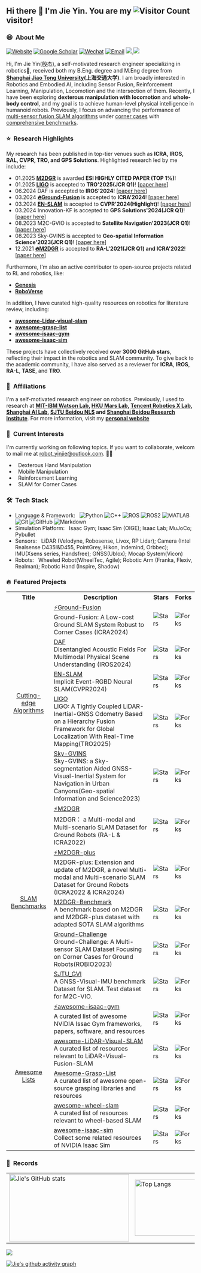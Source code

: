 

## Hi there 👋 I'm Jie Yin. You are my ![Visitor Count](https://profile-counter.glitch.me/sjtuyinjie/count.svg) visitor!

<!--
**sjtuyinjie/sjtuyinjie** is a ✨ _special_ ✨ repository because its `README.md` (this file) appears on your GitHub profile. 

Here are some ideas to get you started:

- 🔭 I’m currently working on ...
- 🌱 I’m currently learning ...
- 👯 I’m looking to collaborate on ...
- 🤔 I’m looking for help with ...
- 💬 Ask me about ...
- 📫 How to reach me: ...
- 😄 Pronouns: ...
- ⚡ Fun fact: ...
-->

<h3> 😄 &nbsp;About Me</h3>

[![Website](https://img.shields.io/badge/Website-yellow?style=flat)](https://sjtuyinjie.github.io/)
[![Google Scholar](https://img.shields.io/badge/Google%20Scholar-blue?style=flat
)](https://scholar.google.com/citations?user=Y8LVRYIAAAAJ&hl=en)
[![Wechat](https://img.shields.io/badge/Wechat-green?style=flat)](https://github.com/sjtuyinjie/sjtuyinjie/blob/main/assets/wechat.jpg)
[![Email](https://img.shields.io/badge/-Email-c14438?style=flat&logo=Gmail&logoColor=white)](mailto:robot_yinjie@outlook.com)
<a href="https://github.com/sjtuyinjie">
<img src="https://badges.strrl.dev/years/sjtuyinjie?style=flat-square&logo=github">
</a>
<a href="https://github.com/sjtuyinjie?tab=repositories">
<img src="https://badges.strrl.dev/repos/sjtuyinjie?style=flat-square&logo=github">
</a>





Hi, I'm Jie Yin(殷杰), a self-motivated research engineer specializing in robotics🤖, received both my B.Eng. degree and M.Eng degree from **[Shanghai Jiao Tong University](https://en.sjtu.edu.cn/)(上海交通大学)**. I am broadly interested in Robotics and Embodied AI, including Sensor Fusion, Reinforcement Learning, Manipulation, Locomotion and the intersection of them. Recently, I have been exploring **dexterous manipulation with locomotion** and **whole-body control**, and my goal is to achieve human-level physical intelligence in humanoid robots. Previously, I focus on advancing the performance of [multi-sensor fusion SLAM algorithms](https://github.com/SJTU-ViSYS/Sky-GVINS) under [corner cases](https://github.com/SJTU-ViSYS/Ground-Fusion) with [comprehensive benchmarks](https://github.com/SJTU-ViSYS/M2DGR).

<h3> ⭐️ &nbsp;Research Highlights</h3>

My research has been published in top-tier venues such as **ICRA, IROS, RAL, CVPR, TRO, and GPS Solutions**. Highlighted research led by me include:

- 01.2025 [**M2DGR**](https://github.com/SJTU-ViSYS/M2DGR) is awarded **ESI HIGHLY CITED PAPER (TOP 1%)**!
- 01.2025 [**LIGO**](https://github.com/Joanna-HE/LIGO.) is accepted to **TRO'2025(JCR Q1)**! [[paper here](https://ieeexplore.ieee.org/abstract/document/10842473)]
- 06.2024 DAF is accepted to **IROS'2024**! [[paper here](https://ieeexplore.ieee.org/abstract/document/10802429/)]
- 03.2024 [**🔥Ground-Fusion**](https://github.com/SJTU-ViSYS/Ground-Fusion) is accepted to **ICRA'2024**! [[paper here](https://ieeexplore.ieee.org/document/10610070/)]
- 03.2024 [**EN-SLAM**](https://github.com/DelinQu/EN-SLAM) is accepted to **CVPR'2024(Highlight)**! [[paper here](https://openaccess.thecvf.com/content/CVPR2024/html/Qu_Implicit_Event-RGBD_Neural_SLAM_CVPR_2024_paper.html)]
- 03.2024 Innovation-KF is accepted to **GPS Solutions'2024(JCR Q1)**! [[paper here](https://link.springer.com/article/10.1007/s10291-024-01623-9)]
- 08.2023 M2C-GVIO is accepted to **Satellite Navigation'2023(JCR Q1)**! [[paper here](https://link.springer.com/article/10.1186/s43020-023-00102-9)]
- 08.2023 Sky-GVINS is accepted to **Geo-spatial Information Science'2023(JCR Q1)**! [[paper here](https://www.tandfonline.com/doi/abs/10.1080/10095020.2023.2191649)]
- 12.2021 [**🔥M2DGR**](https://github.com/SJTU-ViSYS/M2DGR) is accepted to **RA-L'2021(JCR Q1) and ICRA'2022**! [[paper here](https://ieeexplore.ieee.org/abstract/document/9664374)]

Furthermore, I'm also an active contributor to open-source projects related to RL and robotics, like:
- [**Genesis**](https://github.com/Genesis-Embodied-AI/Genesis)
- [**RoboVerse**](https://github.com/RoboVerseOrg/RoboVerse)


 In addition, I have curated high-quality resources on robotics for literature review, including:
- [**awesome-Lidar-visual-slam**](https://github.com/sjtuyinjie/awesome-LiDAR-Visual-SLAM)
- [**awesome-grasp-list**](https://github.com/sjtuyinjie/Awesome-Grasp-List)
- [**awesome-isaac-gym**](https://github.com/robotlearning123/awesome-isaac-gym)
- [**awesome-isaac-sim**](https://github.com/sjtuyinjie/awesome-isaac-sim)


These projects have collectively received **over 3000 GitHub stars**, reflecting their impact in the robotics and SLAM community. To give back to the academic community, I have also served as a reviewer for **ICRA**, **IROS**, **RA-L**, **TASE**, and **TRO**.

<h3> 🚩 &nbsp;Affiliations</h3>

I'm a self-motivated research engineer on robotics. Previously, I used to research at **[MIT-IBM Watson Lab](https://mitibmwatsonailab.mit.edu/), [HKU Mars Lab](https://github.com/hku-mars), [Tencent Robotics X Lab](https://roboticsx.tencent.com/#/), [Shanghai AI Lab](https://www.shlab.org.cn/), [SJTU Beidou NLS](https://nls.sjtu.edu.cn/web/index) and [Shanghai Beidou Research Institute](http://www.bdi.org.cn/)**. For more information, visit my [**personal website**](https://sjtuyinjie.github.io/)


<h3> 🔭 &nbsp;Current Interests</h3>

I'm currently working on following topics. If you want to collaborate, welcom to mail me at robot_yinjie@outlook.com. 🤝🏻
- &nbsp; Dexterous Hand Manipulation
- &nbsp; Mobile Manipulation
- &nbsp; Reinforcement Learning
- &nbsp; SLAM for Corner Cases

<h3> 🛠 &nbsp;Tech Stack</h3>

- Language & Framework: &nbsp;
  ![Python](https://img.shields.io/badge/-Python-333333?style=flat&logo=python)
  ![C++](https://img.shields.io/badge/-C++-333333?style=flat&logo=c%2B%2B&logoColor=00599C)
  ![ROS](https://img.shields.io/badge/-ROS-333333?style=flat&logo=ros)
  ![ROS2](https://img.shields.io/badge/-ROS2-333333?style=flat&logo=ros2)
   ![MATLAB](https://img.shields.io/badge/-MATLAB-333333?style=flat&logo=mathworks)
  ![Git](https://img.shields.io/badge/-Git-333333?style=flat&logo=git)
  ![GitHub](https://img.shields.io/badge/-GitHub-333333?style=flat&logo=github)
  ![Markdown](https://img.shields.io/badge/-Markdown-333333?style=flat&logo=markdown)
- Simulation Platform: &nbsp; Isaac Gym; Isaac Sim (OIGE); Isaac Lab; MuJoCo; Pybullet
- Sensors: &nbsp; LiDAR (Velodyne, Robosense, Livox, RP Lidar); Camera (Intel Realsense D435I&D455, PointGrey, Hikon, Indemind, Orbbec); IMU(Xsens series, Handsfree); GNSS(Ublox); Mocap System(Vicon)
- Robots: &nbsp; Wheeled Robot(WheelTec, Agile); Robotic Arm (Franka, Flexiv, Realman); Robotic Hand (Inspire, Shadow)





<h3> 🔥 &nbsp;Featured Projects</h3>

<table class="table table-striped table-bordered table-vcenter"/>
<tbody>
<tr><th>Title</th><th>Description</th><th>Stars</th><th>Forks</th></tr>
<tr>
    <td colspan="1" rowspan="5" align="center" class="ai-notebooks-table-points ai-orange-link">
        <a href="https://github.com/SJTU-ViSYS" target="_blank">Cutting-edge Algorithms</a>
    </td>
    <td><a href="https://github.com/SJTU-ViSYS/Ground-Fusion" target="_blank">⚡Ground-Fusion</a><br>Ground-Fusion: A Low-cost Ground SLAM System Robust to Corner Cases (ICRA2024)</td>
    <td><img alt="Stars" src="https://img.shields.io/github/stars/SJTU-ViSYS/Ground-Fusion?style=flat-square"/></td>
    <td><img alt="Forks" src="https://img.shields.io/github/forks/SJTU-ViSYS/Ground-Fusion?style=flat-square"/></td>
</tr>
<tr>
    <td><a href="https://github.com/sjtuyinjie/DAF" target="_blank">DAF</a><br>Disentangled Acoustic Fields For Multimodal Physical Scene Understanding (IROS2024)</td>
    <td><img alt="Stars" src="https://img.shields.io/github/stars/sjtuyinjie/DAF?style=flat-square"/></td>
    <td><img alt="Forks" src="https://img.shields.io/github/forks/sjtuyinjie/DAF?style=flat-square"/></td>
</tr>
<tr>
    <td><a href="https://github.com/DelinQu/EN-SLAM" target="_blank">EN-SLAM</a><br>Implicit Event-RGBD Neural SLAM(CVPR2024)</td>
    <td><img alt="Stars" src="https://img.shields.io/github/stars/DelinQu/EN-SLAM?style=flat-square"/></td>
    <td><img alt="Forks" src="https://img.shields.io/github/forks/DelinQu/EN-SLAM?style=flat-square"/></td>
</tr>
<tr>
    <td><a href="https://github.com/Joanna-HE/LIGO." target="_blank">LIGO</a><br>LIGO: A Tightly Coupled LiDAR-Inertial-GNSS Odometry Based on a Hierarchy Fusion Framework for Global Localization With Real-Time Mapping(TRO2025)</td>
    <td><img alt="Stars" src="https://img.shields.io/github/stars/Joanna-HE/LIGO.?style=flat-square"/></td>
    <td><img alt="Forks" src="https://img.shields.io/github/forks/Joanna-HE/LIGO.?style=flat-square"/></td>
</tr>
<tr>
    <td><a href="https://github.com/SJTU-ViSYS/Sky-GVINS" target="_blank">Sky-GVINS</a><br>Sky-GVINS: a Sky-segmentation Aided GNSS-Visual-Inertial System for Navigation in Urban Canyons(Geo-spatial Information and Science2023)</td>
    <td><img alt="Stars" src="https://img.shields.io/github/stars/SJTU-ViSYS/Sky-GVINS?style=flat-square"/></td>
    <td><img alt="Forks" src="https://img.shields.io/github/forks/SJTU-ViSYS/Sky-GVINS?style=flat-square"/></td>
</tr>
<tr>
    <td colspan="1" rowspan="5" align="center" class="ai-notebooks-table-points ai-orange-link">
        <a href="https://github.com/SJTU-ViSYS" target="_blank">SLAM Benchmarks</a>
    </td>
    <td><a href="https://github.com/SJTU-ViSYS/M2DGR" target="_blank">⚡M2DGR</a><br>M2DGR： a Multi-modal and Multi-scenario SLAM Dataset for Ground Robots (RA-L & ICRA2022)</td>
    <td><img alt="Stars" src="https://img.shields.io/github/stars/SJTU-ViSYS/M2DGR?style=flat-square"/></td>
    <td><img alt="Forks" src="https://img.shields.io/github/forks/SJTU-ViSYS/M2DGR?style=flat-square"/></td>
</tr>
<tr>
    <td><a href="https://github.com/SJTU-ViSYS/M2DGR-plus" target="_blank">⚡M2DGR-plus</a><br>M2DGR-plus: Extension and update of M2DGR, a novel Multi-modal and Multi-scenario SLAM Dataset for Ground Robots (ICRA2022 & ICRA2024)</td>
    <td><img alt="Stars" src="https://img.shields.io/github/stars/SJTU-ViSYS/M2DGR-plus?style=flat-square"/></td>
    <td><img alt="Forks" src="https://img.shields.io/github/forks/SJTU-ViSYS/M2DGR-plus?style=flat-square"/></td>
</tr>
<tr>
    <td><a href="https://github.com/sjtuyinjie/M2DGR-Benchmark" target="_blank">M2DGR-Benchmark</a><br>A benchmark based on M2DGR and M2DGR-plus dataset with adapted SOTA SLAM algorithms </td>
    <td><img alt="Stars" src="https://img.shields.io/github/stars/sjtuyinjie/M2DGR-Benchmark?style=flat-square"/></td>
    <td><img alt="Forks" src="https://img.shields.io/github/forks/sjtuyinjie/M2DGR-Benchmark?style=flat-square"/></td>
</tr>
<tr>
    <td><a href="https://github.com/sjtuyinjie/Ground-Challenge" target="_blank">Ground-Challenge</a><br>Ground-Challenge: A Multi-sensor SLAM Dataset Focusing on Corner Cases for Ground Robots(ROBIO2023)</td>
    <td><img alt="Stars" src="https://img.shields.io/github/stars/sjtuyinjie/Ground-Challenge?style=flat-square"/></td>
    <td><img alt="Forks" src="https://img.shields.io/github/forks/sjtuyinjie/Ground-Challenge?style=flat-square"/></td>
</tr>
<tr>
    <td><a href="https://github.com/sjtuyinjie/SJTU_GVI" target="_blank">SJTU_GVI</a><br>A GNSS-Visual-IMU benchmark Dataset for SLAM. Test dataset for M2C-VIO.</td>
    <td><img alt="Stars" src="https://img.shields.io/github/stars/sjtuyinjie/SJTU_GVI?style=flat-square"/></td>
    <td><img alt="Forks" src="https://img.shields.io/github/forks/sjtuyinjie/SJTU_GVI?style=flat-square"/></td>
</tr>
<tr>
    <td colspan="1" rowspan="5" align="center" class="ai-notebooks-table-points ai-orange-link">
        <a href="https://github.com/sjtuyinjie" target="_blank">Awesome Lists</a>
    </td>
    <td><a href="https://github.com/robotlearning123/awesome-isaac-gym" target="_blank">⚡awesome-isaac-gym</a><br>A curated list of awesome NVIDIA Issac Gym frameworks, papers, software, and resources</td>
    <td><img alt="Stars" src="https://img.shields.io/github/stars/robotlearning123/awesome-isaac-gym?style=flat-square"/></td>
    <td><img alt="Forks" src="https://img.shields.io/github/forks/robotlearning123/awesome-isaac-gym?style=flat-square"/></td>
</tr>
<tr>
    <td><a href="https://github.com/sjtuyinjie/awesome-LiDAR-Visual-SLAM" target="_blank">awesome-LiDAR-Visual-SLAM</a><br>A curated list of resources relevant to LiDAR-Visual-Fusion-SLAM</td>
    <td><img alt="Stars" src="https://img.shields.io/github/stars/sjtuyinjie/awesome-LiDAR-Visual-SLAM?style=flat-square"/></td>
    <td><img alt="Forks" src="https://img.shields.io/github/forks/sjtuyinjie/awesome-LiDAR-Visual-SLAM?style=flat-square"/></td>
</tr>
<tr>
    <td><a href="https://github.com/sjtuyinjie/Awesome-Grasp-List" target="_blank">Awesome-Grasp-List</a><br>A curated list of awesome open-source grasping libraries and resources</td>
    <td><img alt="Stars" src="https://img.shields.io/github/stars/sjtuyinjie/Awesome-Grasp-List?style=flat-square"/></td>
    <td><img alt="Forks" src="https://img.shields.io/github/forks/sjtuyinjie/Awesome-Grasp-List?style=flat-square"/></td>
</tr>
<tr>
    <td><a href="https://github.com/sjtuyinjie/awesome-wheel-slam" target="_blank">awesome-wheel-slam</a><br>A curated list of resources relevant to wheel-based SLAM</td>
    <td><img alt="Stars" src="https://img.shields.io/github/stars/sjtuyinjie/awesome-wheel-slam?style=flat-square"/></td>
    <td><img alt="Forks" src="https://img.shields.io/github/forks/sjtuyinjie/awesome-wheel-slam?style=flat-square"/></td>
</tr>
<tr>
    <td><a href="https://github.com/sjtuyinjie/awesome-isaac-sim" target="_blank">awesome-isaac-sim</a><br>Collect some related resources of NVIDIA Isaac Sim</td>
    <td><img alt="Stars" src="https://img.shields.io/github/stars/sjtuyinjie/awesome-isaac-sim?style=flat-square"/></td>
    <td><img alt="Forks" src="https://img.shields.io/github/forks/sjtuyinjie/awesome-isaac-sim?style=flat-square"/></td>
</tr>
</tbody>
</table>


<h3> 🎯 &nbsp;Records</h3>

<table>
  <tr>
    <!-- GitHub Stats Card -->
    <td>
      <a href="https://github.com/anuraghazra/github-readme-stats">
        <img src="https://github-readme-stats.vercel.app/api?username=sjtuyinjie" alt="Jie's GitHub stats" width="320" height="180">
      </a>
    </td>
    <!-- Top Languages Card -->
    <td>
      <a href="https://github.com/anuraghazra/github-readme-stats">
        <img src="https://github-readme-stats.vercel.app/api/top-langs/?username=sjtuyinjie&layout=compact&theme=tokyonight" alt="Top Langs" width="300" height="150">
      </a>
    </td>
    <!-- Clustermap -->
    <td>
      <a href="https://clustrmaps.com/site/1QwIu">
        <img src="https://clustrmaps.com/map_v2.png?d=Q1RB1wfb6BorS8KuqpIRpW_FbECKfzQhf_8_ccJHcaI&t=tt" alt="Clustermap" width="250" height="150">
      </a>
    </td>
  </tr>
</table>

<a href="https://github.com/ryo-ma/github-profile-trophy">
<img src="https://github-profile-trophy.vercel.app/?username=sjtuyinjie&theme=radical&column=9">
</a>



[![Jie's github activity graph](https://github-readme-activity-graph.vercel.app/graph?username=sjtuyinjie&theme=react)](https://github.com/ashutosh00710/github-readme-activity-graph)

